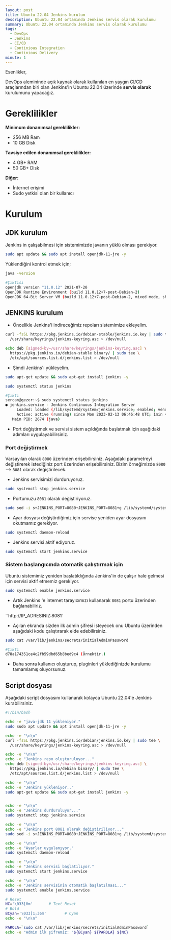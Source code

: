 ```yaml
---
layout: post
title: Ubuntu 22.04 Jenkins kurulum
description: Ubuntu 22.04 ortamında Jenkins servis olarak kurulumu
summary: Ubuntu 22.04 ortamında Jenkins servis olarak kurulumu
tags: 
  - DevOps
  - Jenkins
  - CI/CD
  - Continious Integration
  - Continious Delivery
minute: 1
---
```


Esenlikler,

DevOps alemininde açık kaynak olarak kullanılan en yaygın CI/CD araçlarından biri olan Jenkins'in Ubuntu 22.04 üzerinde **servis olarak** kurulumunu yapacağız.

# Gereklilikler

**Minimum donanımsal gereklilikler:**

* 256 MB Ram
* 10 GB Disk

**Tavsiye edilen donanımsal gereklilikler:**

* 4 GB+ RAM
* 50 GB+ Disk

**Diğer:**

* İnternet erişimi
* Sudo yetkisi olan bir kullanıcı


# Kurulum

## JDK kurulum

Jenkins in çalışabilmesi için sistemimizde javanın yüklü olması gerekiyor.

```bash
sudo apt update && sudo apt install openjdk-11-jre -y
```

Yüklendiğini kontrol etmek için;

```bash
java -version

#Çıktısı
openjdk version "11.0.12" 2021-07-20
OpenJDK Runtime Environment (build 11.0.12+7-post-Debian-2)
OpenJDK 64-Bit Server VM (build 11.0.12+7-post-Debian-2, mixed mode, sharing)
```

## JENKINS kurulum

* Öncelikle Jenkins'i indireceğimiz repoları sistemimize ekleyelim.

```bash
curl -fsSL https://pkg.jenkins.io/debian-stable/jenkins.io.key | sudo tee \
  /usr/share/keyrings/jenkins-keyring.asc > /dev/null
```
```bash
echo deb [signed-by=/usr/share/keyrings/jenkins-keyring.asc] \
  https://pkg.jenkins.io/debian-stable binary/ | sudo tee \
  /etc/apt/sources.list.d/jenkins.list > /dev/null
```

* Şimdi Jenkins'i yükleyelim.

```bash
sudo apt-get update && sudo apt-get install jenkins -y
```

```bash
sudo systemctl status jenkins

#Çıktı
sercan@gezer:~$ sudo systemctl status jenkins
● jenkins.service - Jenkins Continuous Integration Server
     Loaded: loaded (/lib/systemd/system/jenkins.service; enabled; vendor preset: enabled)
     Active: active (running) since Mon 2023-02-13 06:46:48 UTC; 1min 45s ago
   Main PID: 2674 (java)

```

* Port değiştirmek ve servisi sistem açıldığında başlatmak için aşağıdaki adımları uygulayabilirsiniz.

### Port değiştirmek

Varsayılan olarak `8080` üzerinden erişebilirsiniz. Aşağıdaki parametreyi değiştirerek istediğiniz port üzerinden erişebilirsiniz. Bizim örneğimizde `8080` --> `8081` olarak değiştirilecek.

* Jenkins servisimizi durduruyoruz.

```bash
sudo systemctl stop jenkins.service
```

* Portumuzu `8081` olarak değiştiriyoruz.

```bash
sudo sed -i s+JENKINS_PORT=8080+JENKINS_PORT=8081+g /lib/systemd/system/jenkins.service
```

* Ayar dosyası değiştirdiğimiz için servise yeniden ayar dosyasını okutmamız gerekiyor.

```bash
sudo systemctl daemon-reload
```

* Jenkins servisi aktif ediyoruz.

```bash
sudo systemctl start jenkins.service
```

### Sistem başlangıcında otomatik çalıştırmak için

Ubuntu sistemimiz yeniden başlatıldığında Jenkins'in de çalışır hale gelmesi için servisi aktif etmemiz gerekiyor.

```bash
sudo systemctl enable jenkins.service
```

* Artık Jenkins 'e internet tarayıcımızı kullanarak `8081` portu üzerinden bağlanabiliriz.

``http://IP_ADRESINIZ:8081`

* Açılan ekranda sizden ilk admin şifresi isteyecek onu Ubuntu üzerinden aşağıdaki kodu çalıştırarak elde edebilirsiniz.

```bash
sudo cat /var/lib/jenkins/secrets/initialAdminPassword

#Çıktı
d78a174351ce4c2fb59dbd65b8bed9c4 (Örnektir.)
```

* Daha sonra kullanıcı oluşturup, pluginleri yüklediğinizde kurulumu tamamlamış oluyorsunuz.

## Script dosyası

Aşağıdaki script dosyasını kullanarak kolayca Ubuntu 22.04'e Jenkins kurabilirsiniz.

```bash
#!/bin/bash

echo -e "java-jdk 11 yükleniyor."
sudo sudo apt update && apt install openjdk-11-jre -y

echo -e "\n\n"
curl -fsSL https://pkg.jenkins.io/debian/jenkins.io.key | sudo tee \
  /usr/share/keyrings/jenkins-keyring.asc > /dev/null

echo -e "\n\n"
echo -e "Jenkins repo oluşturuluyor..."
echo deb [signed-by=/usr/share/keyrings/jenkins-keyring.asc] \
  https://pkg.jenkins.io/debian binary/ | sudo tee \
  /etc/apt/sources.list.d/jenkins.list > /dev/null

echo -e "\n\n"
echo -e "Jenkins yükleniyor.."
sudo apt-get update && sudo apt-get install jenkins -y


echo -e "\n\n"
echo -e "Jenkins durduruluyor..."
sudo systemctl stop jenkins.service

echo -e "\n\n"
echo -e "Jenkins port 8081 olarak değiştiriliyor..."
sudo sed -i s+JENKINS_PORT=8080+JENKINS_PORT=8081+g /lib/systemd/system/jenkins.service

echo -e "\n\n"
echo -e "Ayarlar uygulanıyor."
sudo systemctl daemon-reload

echo -e "\n\n"
echo -e "Jenkins servisi başlatılıyor."
sudo systemctl start jenkins.service

echo -e "\n\n"
echo -e "Jenkins servisinin otomatik başlatılması..."
sudo systemctl enable jenkins.service

# Reset
NC='\033[0m'       # Text Reset
# Bold
BCyan='\033[1;36m'        # Cyan
echo -e "\n\n"

PAROLA=`sudo cat /var/lib/jenkins/secrets/initialAdminPassword`
echo -e "Admin ilk şifremiz: "${BCyan} ${PAROLA} ${NC}
```